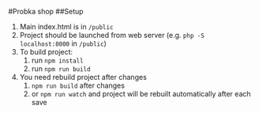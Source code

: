 #Probka shop
##Setup
1. Main index.html is in <code>/public</code>
2. Project should be launched from web server (e.g. <code>php -S localhost:8000</code> in <code>/public</code>) 
3. To build project:
    1. run <code>npm install</code>
    2. run <code>npm run build</code>
4. You need rebuild project after changes 
    1. <code>npm run build</code> after changes
    2. or <code>npm run watch</code> and project will be rebuilt automatically after each save

